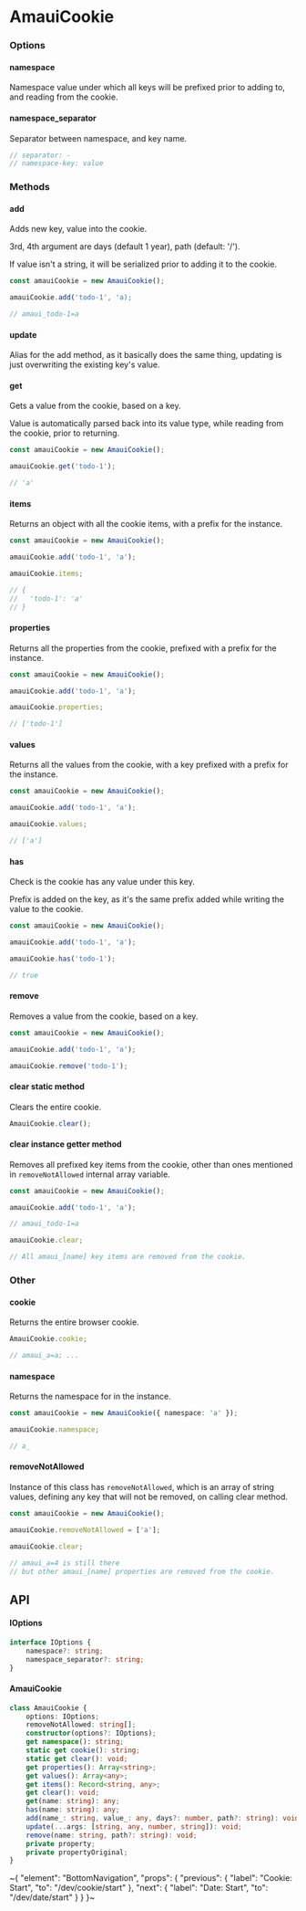 
# AmauiCookie

### Options

#### namespace

Namespace value under which all keys will be prefixed prior to adding to, and reading from the cookie.

#### namespace_separator

Separator between namespace, and key name.

```ts
// separator: -
// namespace-key: value
```

### Methods

#### add

Adds new key, value into the cookie.

3rd, 4th argument are days (default 1 year), path (default: '/').

If value isn't a string, it will be serialized prior to adding it to the cookie.

```ts
const amauiCookie = new AmauiCookie();

amauiCookie.add('todo-1', 'a);

// amaui_todo-1=a
```

#### update

Alias for the add method, as it basically does the same thing, updating is just overwriting the existing key's value.

#### get

Gets a value from the cookie, based on a key.

Value is automatically parsed back into its value type, while reading from the cookie, prior to returning.

```ts
const amauiCookie = new AmauiCookie();

amauiCookie.get('todo-1');

// 'a'
```

#### items

Returns an object with all the cookie items, with a prefix for the instance.

```ts
const amauiCookie = new AmauiCookie();

amauiCookie.add('todo-1', 'a');

amauiCookie.items;

// {
//   'todo-1': 'a'
// }
```

#### properties

Returns all the properties from the cookie, prefixed with a prefix for the instance.

```ts
const amauiCookie = new AmauiCookie();

amauiCookie.add('todo-1', 'a');

amauiCookie.properties;

// ['todo-1']
```

#### values

Returns all the values from the cookie, with a key prefixed with a prefix for the instance.

```ts
const amauiCookie = new AmauiCookie();

amauiCookie.add('todo-1', 'a');

amauiCookie.values;

// ['a']
```

#### has

Check is the cookie has any value under this key.

Prefix is added on the key, as it's the same prefix added while writing the value to the cookie.

```ts
const amauiCookie = new AmauiCookie();

amauiCookie.add('todo-1', 'a');

amauiCookie.has('todo-1');

// true
```

#### remove

Removes a value from the cookie, based on a key.

```ts
const amauiCookie = new AmauiCookie();

amauiCookie.add('todo-1', 'a');

amauiCookie.remove('todo-1');
```

#### clear static method

Clears the entire cookie.

```ts
AmauiCookie.clear();
```

#### clear instance getter method

Removes all prefixed key items from the cookie, other than ones mentioned in `removeNotAllowed` internal array variable.

```ts
const amauiCookie = new AmauiCookie();

amauiCookie.add('todo-1', 'a');

// amaui_todo-1=a

amauiCookie.clear;

// All amaui_[name] key items are removed from the cookie.
```

### Other

#### cookie

Returns the entire browser cookie.

```ts
AmauiCookie.cookie;

// amaui_a=a; ...
```

#### namespace

Returns the namespace for in the instance.

```ts
const amauiCookie = new AmauiCookie({ namespace: 'a' });

amauiCookie.namespace;

// a_
```

#### removeNotAllowed

Instance of this class has `removeNotAllowed`, which is an array of string values, defining any key that will not be removed, on calling clear method.

```ts
const amauiCookie = new AmauiCookie();

amauiCookie.removeNotAllowed = ['a'];

amauiCookie.clear;

// amaui_a=4 is still there
// but other amaui_[name] properties are removed from the cookie.
```


## API

#### IOptions

```ts
interface IOptions {
    namespace?: string;
    namespace_separator?: string;
}
```

#### AmauiCookie

```ts
class AmauiCookie {
    options: IOptions;
    removeNotAllowed: string[];
    constructor(options?: IOptions);
    get namespace(): string;
    static get cookie(): string;
    static get clear(): void;
    get properties(): Array<string>;
    get values(): Array<any>;
    get items(): Record<string, any>;
    get clear(): void;
    get(name: string): any;
    has(name: string): any;
    add(name_: string, value_: any, days?: number, path?: string): void;
    update(...args: [string, any, number, string]): void;
    remove(name: string, path?: string): void;
    private property;
    private propertyOriginal;
}
```


~{
  "element": "BottomNavigation",
  "props": {
    "previous": {
      "label": "Cookie: Start",
      "to": "/dev/cookie/start"
    },
    "next": {
      "label": "Date: Start",
      "to": "/dev/date/start"
    }
  }
}~
